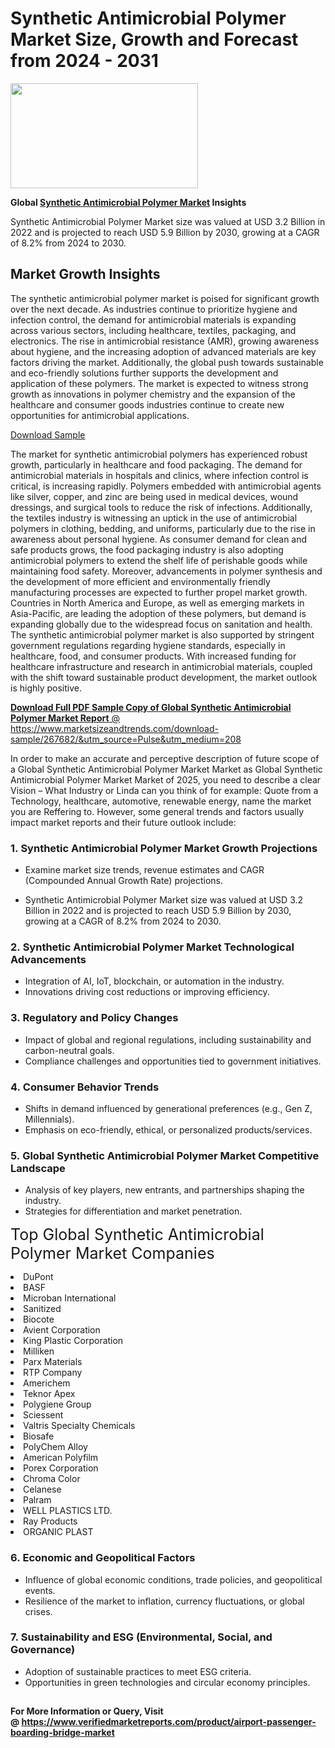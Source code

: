 <H1>Synthetic Antimicrobial Polymer Market Size, Growth and Forecast from 2024 - 2031</H1><img class="aligncenter size-medium wp-image-584254" src="https://thirdeyenews.in/wp-content/uploads/2024/09/Global-Market-Research-300x168.jpeg" alt="" width="300" height="168" /><p><strong>Global&nbsp;<a href="https://www.marketsizeandtrends.com/download-sample/267682/&amp;utm_source=Pulse&amp;utm_medium=208">Synthetic Antimicrobial Polymer Market</a> Insights</strong></p><p>Synthetic Antimicrobial Polymer Market size was valued at USD 3.2 Billion in 2022 and is projected to reach USD 5.9 Billion by 2030, growing at a CAGR of 8.2% from 2024 to 2030.</p><p><h2>Market Growth Insights</h2> <p>The synthetic antimicrobial polymer market is poised for significant growth over the next decade. As industries continue to prioritize hygiene and infection control, the demand for antimicrobial materials is expanding across various sectors, including healthcare, textiles, packaging, and electronics. The rise in antimicrobial resistance (AMR), growing awareness about hygiene, and the increasing adoption of advanced materials are key factors driving the market. Additionally, the global push towards sustainable and eco-friendly solutions further supports the development and application of these polymers. The market is expected to witness strong growth as innovations in polymer chemistry and the expansion of the healthcare and consumer goods industries continue to create new opportunities for antimicrobial applications.</p> <p><a href="#">Download Sample</a></p> <p>The market for synthetic antimicrobial polymers has experienced robust growth, particularly in healthcare and food packaging. The demand for antimicrobial materials in hospitals and clinics, where infection control is critical, is increasing rapidly. Polymers embedded with antimicrobial agents like silver, copper, and zinc are being used in medical devices, wound dressings, and surgical tools to reduce the risk of infections. Additionally, the textiles industry is witnessing an uptick in the use of antimicrobial polymers in clothing, bedding, and uniforms, particularly due to the rise in awareness about personal hygiene. As consumer demand for clean and safe products grows, the food packaging industry is also adopting antimicrobial polymers to extend the shelf life of perishable goods while maintaining food safety. Moreover, advancements in polymer synthesis and the development of more efficient and environmentally friendly manufacturing processes are expected to further propel market growth. Countries in North America and Europe, as well as emerging markets in Asia-Pacific, are leading the adoption of these polymers, but demand is expanding globally due to the widespread focus on sanitation and health. The synthetic antimicrobial polymer market is also supported by stringent government regulations regarding hygiene standards, especially in healthcare, food, and consumer products. With increased funding for healthcare infrastructure and research in antimicrobial materials, coupled with the shift toward sustainable product development, the market outlook is highly positive.</p> <p><a href="#"></p><p><span class=""><strong>Download Full PDF Sample Copy of Global Synthetic Antimicrobial Polymer Market Report</strong> @ <a href="https://www.marketsizeandtrends.com/download-sample/267682/&amp;utm_source=Pulse&amp;utm_medium=208" target="_blank">https://www.marketsizeandtrends.com/download-sample/267682/&amp;utm_source=Pulse&amp;utm_medium=208</a></span></p><p>In order to make an accurate and perceptive description of future scope of a Global&nbsp;Synthetic Antimicrobial Polymer Market Market as Global&nbsp;Synthetic Antimicrobial Polymer Market Market of 2025, you need to describe a clear Vision &ndash; What Industry or Linda can you think of for example: Quote from a Technology, healthcare, automotive, renewable energy, name the market you are Reffering to. However, some general trends and factors usually impact market reports and their future outlook include:</p><h3>1.&nbsp;<strong>Synthetic Antimicrobial Polymer Market Growth Projections</strong></h3><ul><li>Examine market size trends, revenue estimates and CAGR (Compounded Annual Growth Rate) projections.</li><li><p>Synthetic Antimicrobial Polymer Market size was valued at USD 3.2 Billion in 2022 and is projected to reach USD 5.9 Billion by 2030, growing at a CAGR of 8.2% from 2024 to 2030.</p></li></ul><h3>2.&nbsp;<strong>Synthetic Antimicrobial Polymer Market Technological Advancements</strong></h3><ul><li>Integration of AI, IoT, blockchain, or automation in the industry.</li><li>Innovations driving cost reductions or improving efficiency.</li></ul><h3>3.&nbsp;<strong>Regulatory and Policy Changes</strong></h3><ul><li>Impact of global and regional regulations, including sustainability and carbon-neutral goals.</li><li>Compliance challenges and opportunities tied to government initiatives.</li></ul><h3>4.&nbsp;<strong>Consumer Behavior Trends</strong></h3><ul><li>Shifts in demand influenced by generational preferences (e.g., Gen Z, Millennials).</li><li>Emphasis on eco-friendly, ethical, or personalized products/services.</li></ul><h3>5.&nbsp;<strong>Global Synthetic Antimicrobial Polymer Market Competitive Landscape</strong></h3><ul><li>Analysis of key players, new entrants, and partnerships shaping the industry.</li><li>Strategies for differentiation and market penetration.</li></ul><p data-pm-slice="1 1 []"><span style="color: inherit; font-family: inherit; font-size: 25px;">Top Global Synthetic Antimicrobial Polymer Market Companies</span></p><div class="" data-test-id=""><p><li>DuPont</li><li> BASF</li><li> Microban International</li><li> Sanitized</li><li> Biocote</li><li> Avient Corporation</li><li> King Plastic Corporation</li><li> Milliken</li><li> Parx Materials</li><li> RTP Company</li><li> Americhem</li><li> Teknor Apex</li><li> Polygiene Group</li><li> Sciessent</li><li> Valtris Specialty Chemicals</li><li> Biosafe</li><li> PolyChem Alloy</li><li> American Polyfilm</li><li> Porex Corporation</li><li> Chroma Color</li><li> Celanese</li><li> Palram</li><li> WELL PLASTICS LTD.</li><li> Ray Products</li><li> ORGANIC PLAST</li></p></div><h3>6.&nbsp;<strong>Economic and Geopolitical Factors</strong></h3><ul><li>Influence of global economic conditions, trade policies, and geopolitical events.</li><li>Resilience of the market to inflation, currency fluctuations, or global crises.</li></ul><h3>7.&nbsp;<strong>Sustainability and ESG (Environmental, Social, and Governance)</strong></h3><ul><li>Adoption of sustainable practices to meet ESG criteria.</li><li>Opportunities in green technologies and circular economy principles.</li></ul><h2><strong style="font-size: 14px;">For More Information or Query, Visit @&nbsp;</strong><a style="background-color: #ffffff; font-size: 14px;" href="https://www.marketsizeandtrends.com/report/synthetic-antimicrobial-polymer-market/" target="_blank">https://www.verifiedmarketreports.com/product/airport-passenger-boarding-bridge-market</a></h2>
